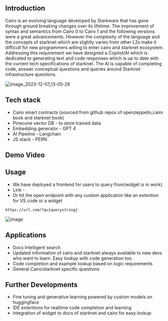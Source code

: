## Introduction
Cairo is an evolving language developed by Starkware that has gone through ground breaking changes over its lifetime. The improvement of syntax and semantics from Cairo 0 to Cairo 1 and the following versions were a great advancements.
However the complexity of the language and the concepts of starknet which are slightly varies from other L2s make it difficult for new programmers willing to enter cairo and starknet ecosystem.
Addressing this requirement we have designed a Copilot/AI  which is dedicated to generating text and code responses which is up to date with the current tech specifications of starknet.
The AI is capable of completing code, answer conceptual questions and queries around Starknet infrastructure questions.

![image_2023-12-07_13-05-29](https://github.com/gitshreevatsa/cairo-pilot/assets/55878940/68a37f33-e16d-4d5f-acc1-9d68cbdb3139)



## Tech stack
- Cairo smart contracts (sourced from github repos of openzeppelin,cairo book and starknet book)
- Pinecone vector DB - to store trained data
- Embedding generator - GPT 4
- AI Pipeline - Langchain
- JS stack - PERN
## Demo Video

## Usage
- We have deployed a frontend for users to query from(widget is in work)
- Link - 
- Or hit the open endpoint with any custom application like an extention for VS code or a widget 
```
https://url.com/?q={querystring}
```
![image](https://github.com/gitshreevatsa/cairo-pilot/assets/55878940/3ec29e67-fafb-48f3-b5f1-f748b74f8e70)

## Applications
- Docs Intelligent search
- Updated information of cairo and starknet always available to new devs who want to learn. Easy lookup with code generation too.
- Code completion and example lookup based on logic requirements
- General Cairo/starknet specific questions
## Further Developments
- Fine tuning and generative learning powered by custom models on huggingface
- IDE extentions for realtime code completion and learning
- Integration of widget to docs of starknet and cairo for easy lookup
